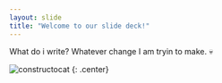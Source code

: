 ```yaml
---
layout: slide
title: "Welcome to our slide deck!"
---
```


What do i write?
Whatever change I am tryin to make. :skull:

![constructocat](https://octodex.github.com/images/constructocat2.jpg)
{: .center}

